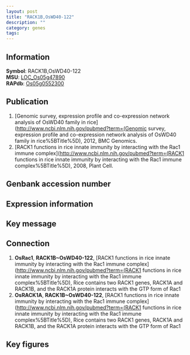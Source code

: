```yaml
---
layout: post
title: "RACK1B,OsWD40-122"
description: ""
category: genes
tags: 
---
```


## Information
__Symbol__: RACK1B,OsWD40-122  
__MSU__: [LOC_Os05g47890](http://rice.plantbiology.msu.edu/cgi-bin/ORF_infopage.cgi?orf=LOC_Os05g47890)  
__RAPdb__: [Os05g0552300](http://rapdb.dna.affrc.go.jp/viewer/gbrowse_details/irgsp1?name=Os05g0552300)  

## Publication
1. [Genomic survey, expression profile and co-expression network analysis of OsWD40 family in rice](http://www.ncbi.nlm.nih.gov/pubmed?term=(Genomic survey, expression profile and co-expression network analysis of OsWD40 family in rice%5BTitle%5D), 2012, BMC Genomics.
2. [RACK1 functions in rice innate immunity by interacting with the Rac1 immune complex](http://www.ncbi.nlm.nih.gov/pubmed?term=(RACK1 functions in rice innate immunity by interacting with the Rac1 immune complex%5BTitle%5D), 2008, Plant Cell.

## Genbank accession number

## Expression information

## Key message

## Connection
1. __OsRac1__, __RACK1B~OsWD40-122__, [RACK1 functions in rice innate immunity by interacting with the Rac1 immune complex](http://www.ncbi.nlm.nih.gov/pubmed?term=(RACK1 functions in rice innate immunity by interacting with the Rac1 immune complex%5BTitle%5D),  Rice contains two RACK1 genes, RACK1A and RACK1B, and the RACK1A protein interacts with the GTP form of Rac1
2. __OsRACK1A__, __RACK1B~OsWD40-122__, [RACK1 functions in rice innate immunity by interacting with the Rac1 immune complex](http://www.ncbi.nlm.nih.gov/pubmed?term=(RACK1 functions in rice innate immunity by interacting with the Rac1 immune complex%5BTitle%5D),  Rice contains two RACK1 genes, RACK1A and RACK1B, and the RACK1A protein interacts with the GTP form of Rac1

## Key figures


